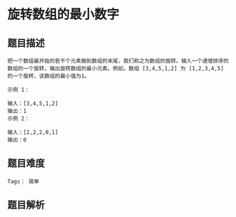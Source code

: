 # 旋转数组的最小数字


## 题目描述
    把一个数组最开始的若干个元素搬到数组的末尾，我们称之为数组的旋转。输入一个递增排序的数组的一个旋转，输出旋转数组的最小元素。例如，数组 [3,4,5,1,2] 为 [1,2,3,4,5] 的一个旋转，该数组的最小值为1。  

    示例 1：

    输入：[3,4,5,1,2]
    输出：1
    示例 2：

    输入：[2,2,2,0,1]
    输出：0



## 题目难度
    Tags： 简单

## 题目解析
